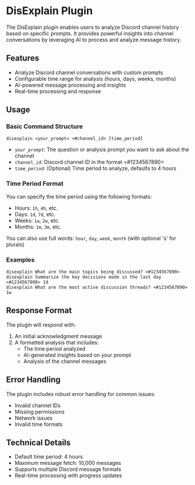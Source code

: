 # DisExplain Plugin

The DisExplain plugin enables users to analyze Discord channel history based on specific prompts. It provides powerful insights into channel conversations by leveraging AI to process and analyze message history.

## Features

- Analyze Discord channel conversations with custom prompts
- Configurable time range for analysis (hours, days, weeks, months)
- AI-powered message processing and insights
- Real-time processing and response

## Usage

### Basic Command Structure

```
disexplain <your_prompt> <#channel_id> [time_period]
```

- `your_prompt`: The question or analysis prompt you want to ask about the channel
- `channel_id`: Discord channel ID in the format <#1234567890>
- `time_period`: (Optional) Time period to analyze, defaults to 4 hours

### Time Period Format

You can specify the time period using the following formats:
- Hours: `1h`, `4h`, etc.
- Days: `1d`, `7d`, etc.
- Weeks: `1w`, `2w`, etc.
- Months: `1m`, `3m`, etc.

You can also use full words: `hour`, `day`, `week`, `month` (with optional 's' for plurals)

### Examples

```
disexplain What are the main topics being discussed? <#1234567890>
disexplain Summarize the key decisions made in the last day <#1234567890> 1d
disexplain What are the most active discussion threads? <#1234567890> 1w
```

## Response Format

The plugin will respond with:
1. An initial acknowledgment message
2. A formatted analysis that includes:
   - The time period analyzed
   - AI-generated insights based on your prompt
   - Analysis of the channel messages

## Error Handling

The plugin includes robust error handling for common issues:
- Invalid channel IDs
- Missing permissions
- Network issues
- Invalid time formats

## Technical Details

- Default time period: 4 hours
- Maximum message fetch: 10,000 messages
- Supports multiple Discord message formats
- Real-time processing with progress updates 